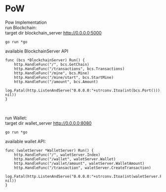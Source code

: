 # PoW
Pow Implementation <br/>
run Blockchain: <br/>
target dir blockchain_server http://0.0.0.0:5000
````
go run *go
````
available BlockchainServer API<br>
````
func (bcs *BlockchainServer) Run() {
	http.HandleFunc("/", bcs.GetChain)
	http.HandleFunc("/transactions", bcs.Transactions)
	http.HandleFunc("/mine", bcs.Mine)
	http.HandleFunc("/mine/start", bcs.StartMine)
	http.HandleFunc("/amount", bcs.Amount)
	log.Fatal(http.ListenAndServe("0.0.0.0:"+strconv.Itoa(int(bcs.Port())), nil))
}
````
<br/>

run Wallet: <br/>
target dir wallet_server  http://0.0.0.0:8080
````
go run *go
````

available wallet API: <br/>
````
func (waletServer *WalletServer) Run() {
	http.HandleFunc("/", waletServer.Index)
	http.HandleFunc("/wallet", waletServer.Wallet)
	http.HandleFunc("/wallet/amount", waletServer.WalletAmount)
	http.HandleFunc("/transaction", waletServer.CreateTransaction)
	log.Fatal(http.ListenAndServe("0.0.0.0:"+strconv.Itoa(int(waletServer.Port())), nil))
}
````


